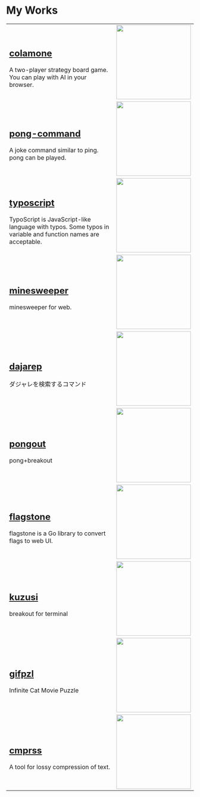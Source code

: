 # My Works

<table>
    <tbody>
        <tr>
            <td>
<h2><a href="https://github.com/kurehajime/colamone_js">colamone</a></h2>
A two-player strategy board game.
You can play with AI in your browser.
            </td>
            <td><img src="https://cloud.githubusercontent.com/assets/4569916/21293734/1ef09862-c570-11e6-9cd7-5e294bd15245.gif" width="200px"  /></td>
        </tr>
        <tr>
            <td>
<h2><a href="https://github.com/kurehajime/pong-command">pong-command</a></h2>
 A joke command similar to ping. pong can be played.
            </td>
            <td><img src="https://cloud.githubusercontent.com/assets/4569916/7273449/e6c410be-e92e-11e4-89dd-ba6903089706.gif" width="200px" /></td>
        </tr>
        <tr>
            <td>
<h2><a href="https://github.com/kurehajime/typoscript">typoscript</a></h2>
TypoScript is JavaScript-like language with typos. Some typos in variable and function names are acceptable.
            </td>
            <td><img src="https://user-images.githubusercontent.com/4569916/146017071-55f3e087-252e-4160-9fc4-7baf6e100f4a.png" width="200px" /></td>
        </tr>
        <tr>
            <td>
<h2><a href="https://github.com/kurehajime/minesweeper">minesweeper</a></h2>
minesweeper for web.
            </td>
            <td><img src="https://user-images.githubusercontent.com/4569916/187012334-59a83fc1-2c76-49be-a552-c6bba2692c5a.png" width="200px" /></td>
        </tr>
        <tr>
            <td>
<h2><a href="https://github.com/kurehajime/dajarep">dajarep</a></h2>
ダジャレを検索するコマンド
            </td>
            <td><img src="https://cloud.githubusercontent.com/assets/4569916/9517659/7641d0ca-4cec-11e5-98d6-7b0a64354877.gif" width="200px" /></td>
        </tr>
        <tr>
            <td>
<h2><a href="https://github.com/kurehajime/pongout">pongout</a></h2>
pong+breakout
            </td>
            <td><img src="https://raw.githubusercontent.com/kurehajime/game-off-2016/master/assets/ss.png" width="200px" /></td>
        </tr>
        <tr>
            <td>
<h2><a href="https://github.com/kurehajime/flagstone">flagstone</a></h2>
flagstone is a Go library to convert flags to web UI.
            </td>
            <td><img src="https://user-images.githubusercontent.com/4569916/74228957-ce9fab80-4d04-11ea-8eb5-2970496e75c5.png" width="200px" /></td>
        </tr>
        <tr>
            <td>
<h2><a href="https://github.com/kurehajime/kuzusi">kuzusi</a></h2>
breakout for terminal
            </td>
            <td><img src="https://cloud.githubusercontent.com/assets/4569916/21080202/d95cf80a-bfec-11e6-9c22-8b7b18d3662c.gif" width="200px" /></td>
        </tr>
        <tr>
            <td>
<h2><a href="https://github.com/kurehajime/gifpzl">gifpzl</a></h2>
Infinite Cat Movie Puzzle
            </td>
            <td><img src="https://user-images.githubusercontent.com/4569916/187017384-afc33ed7-4deb-4ea1-afec-75ad44b162a5.gif" width="200px" /></td>
        </tr>
        <tr>
            <td>
<h2><a href="https://github.com/kurehajime/cmprss">cmprss</a></h2>
A tool for lossy compression of text.
            </td>
            <td><img src="https://cloud.githubusercontent.com/assets/4569916/21351460/f1eccf48-c6ff-11e6-82d9-f69d9f3f865a.png" width="200px" /></td>
        </tr>
    </tbody>
</table>
